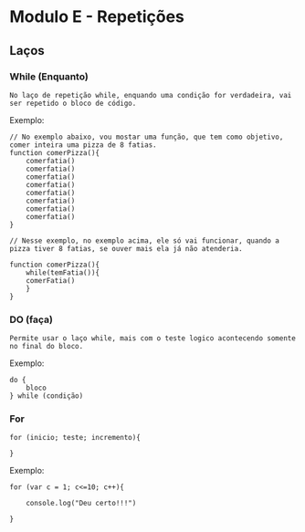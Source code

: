 # Modulo E -  Repetições

## Laços

### While (Enquanto)

	No laço de repetição while, enquando uma condição for verdadeira, vai ser repetido o bloco de código.

Exemplo:
```JS
// No exemplo abaixo, vou mostar uma função, que tem como objetivo, comer inteira uma pizza de 8 fatias.
function comerPizza(){
	comerfatia()
	comerfatia()
	comerfatia()
	comerfatia()
	comerfatia()
	comerfatia()
	comerfatia()
	comerfatia()
}

// Nesse exemplo, no exemplo acima, ele só vai funcionar, quando a pizza tiver 8 fatias, se ouver mais ela já não atenderia.

function comerPizza(){
	while(temFatia()){
	comerFatia()
	}
}
```

### DO (faça)

	Permite usar o laço while, mais com o teste logico acontecendo somente no final do bloco.

Exemplo: 
```JS
do {
	bloco
} while (condição)
```

### For

```JS
for (inicio; teste; incremento){

}
```

Exemplo:
```JS
for (var c = 1; c<=10; c++){

    console.log("Deu certo!!!")

}
```

